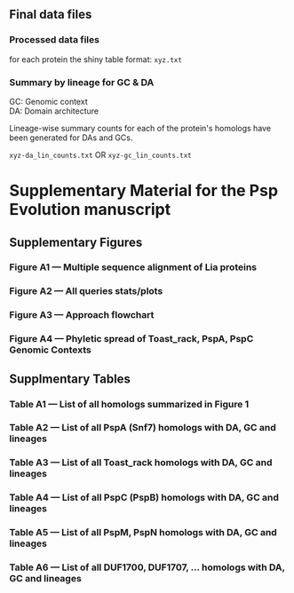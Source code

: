 ## Final data files

### Processed data files
for each protein the shiny table
format: `xyz.txt`

### Summary by lineage for GC & DA
GC: Genomic context <br>
DA: Domain architecture <br>

Lineage-wise summary counts for each of the protein's homologs have been generated for DAs and GCs.

`xyz-da_lin_counts.txt` OR `xyz-gc_lin_counts.txt`

# Supplementary Material for the Psp Evolution manuscript

## Supplementary Figures
### Figure A1 — Multiple sequence alignment of Lia proteins

### Figure A2 — All queries stats/plots

### Figure A3 — Approach flowchart

### Figure A4 — Phyletic spread of Toast\_rack, PspA, PspC Genomic Contexts

## Supplmentary Tables
### Table A1 — List of all homologs summarized in Figure 1

### Table A2 — List of all PspA (Snf7) homologs with DA, GC and lineages

### Table A3 — List of all Toast\_rack homologs with DA, GC and lineages

### Table A4 — List of all PspC (PspB) homologs with DA, GC and lineages

### Table A5 — List of all PspM, PspN homologs with DA, GC and lineages

### Table A6 — List of all DUF1700, DUF1707, … homologs with DA, GC and lineages
